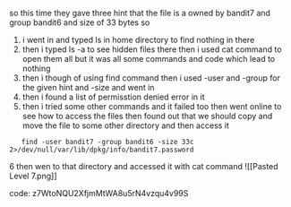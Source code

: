 so this time they  gave three hint that the file is a owned by bandit7 and group bandit6 and size of 33 bytes so 
1) i went in and typed ls in home directory to find nothing in there
2) then i typed ls -a to see hidden files there then i used cat command to open them all but it was all some commands and code which lead to nothing
3) then i though of using find command  then i used -user and -group for the given hint and -size and went in 
4) then i found a list of permisstion denied error in it 
5) then i tried some other commands and it failed too then went online to see how to access the files then found out that we should copy and move the file to some other directory and then access it 
```
   find -user bandit7 -group bandit6 -size 33c 2>/dev/null/var/lib/dpkg/info/bandit7.password
```
6 then wen to that directory and accessed it with cat command
![[Pasted Level 7.png]]


code:
z7WtoNQU2XfjmMtWA8u5rN4vzqu4v99S
